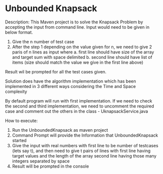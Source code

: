 # Unbounded Knapsack
Description: This Maven project is to solve the Knapsack Problem  by accepting the input from command line.
Input would need to be given in below format.
1. Give the n number of test case
2. After the step 1 depending on the value given for n, we need to give 2 paris of n lines as input where
    a. first line should have size of the array and target sum with space delimited
    b. second line should have list of items (size should match the value we give in the first line above)

Result wil be prompted for all the test cases given.

Solution does have the algorithm implementation which has been implemented in 3 different ways considering the Time and Space complexity

By default program will run with first implementation. If we need to check the second and third implementation, we need to uncomment the required
case and comment out the others in the class - UknapsackService.java

How to execute:

1. Run the UnboundedKnapsack as maven project
2. Command Prompt will provide the Information that UnboundedKnapsack started
3. Give the input with real numbers with first line to be number of testcases (lets say t),
    and then need to give t pairs of lines with
        first line having target values and the length of the array
        second line having those many integers separated by space
4. Result will be prompted in the console
